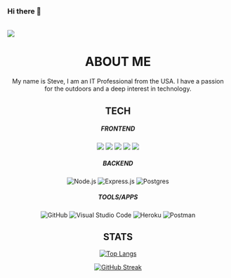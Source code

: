 <!--
**Svtucci/svtucci** is a ✨ _special_ ✨ repository because its `README.md` (this file) appears on your GitHub profile.

Here are some ideas to get you started:

- 🔭 I’m currently working on ...
- 🌱 I’m currently learning ...
- 👯 I’m looking to collaborate on ...
- 🤔 I’m looking for help with ...
- 💬 Ask me about ...
- 📫 How to reach me: ...
- 😄 Pronouns: ...
- ⚡ Fun fact: ...
-->

### Hi there 👋 ### 
<div id="counter" align="left">
  <img src="https://komarev.com/ghpvc/?username=svtucci&style=flat-square&color=blue" alt=""/>
</div>

<br />

<div id="linkedin" align="left">
  <a href="https://www.linkedin.com/in/stephen-vertucci/"><img src="https://img.shields.io/badge/LinkedIn-0077B5?style=for-the-badge&logo=linkedin&logoColor=white"></a>
</div>






<h1 align="center">ABOUT ME</h1>
<p align="center">
  My name is Steve, I am an IT Professional from the USA. I have a passion for the outdoors and a deep interest in technology.
</p>
                                                                                          
<h2 align="center">TECH</h2>

<!-- Front End Section !--> 
<h5 align="center">FRONTEND</h2>
<p align="center">
  <img src="https://img.shields.io/badge/javascript-%23323330.svg?style=for-the-badge&logo=javascript&logoColor=%23F7DF1E">
  <img src="https://img.shields.io/badge/html5-%23E34F26.svg?style=for-the-badge&logo=html5&logoColor=white">
  <img src="https://img.shields.io/badge/css3-%231572B6.svg?style=for-the-badge&logo=css3&logoColor=white">
  <img src="https://img.shields.io/badge/react-%2320232a.svg?style=for-the-badge&logo=react&logoColor=%2361DAFB">
  <img src="https://img.shields.io/badge/markdown-%23000000.svg?style=for-the-badge&logo=markdown&logoColor=white">
</p>


<!-- Backend Section !--> 

<h5 align="center">BACKEND</h2>
<p align="center">
  <img src="https://img.shields.io/badge/node.js-6DA55F?style=for-the-badge&logo=node.js&logoColor=white" alt="Node.js">
  <img src="https://img.shields.io/badge/express.js-%23404d59.svg?style=for-the-badge&logo=express&logoColor=%2361DAFB" alt="Express.js">
  <img src="https://img.shields.io/badge/postgres-%23316192.svg?style=for-the-badge&logo=postgresql&logoColor=white" alt="Postgres">
</p>




<!-- Tools/Apps section !--> 

<h5 align="center">TOOLS/APPS</h2>
<p align="center">
  <img src="https://img.shields.io/badge/github-%23121011.svg?style=for-the-badge&logo=github&logoColor=white" alt="GitHub">
  <img src="https://img.shields.io/badge/Visual%20Studio%20Code-0078d7.svg?style=for-the-badge&logo=visual-studio-code&logoColor=white" alt="Visual Studio Code">
  <img src="https://img.shields.io/badge/heroku-%23430098.svg?style=for-the-badge&logo=heroku&logoColor=white" alt="Heroku">
  <img src="https://img.shields.io/badge/Postman-FF6C37?style=for-the-badge&logo=postman&logoColor=white" alt="Postman">
</p>


<!-- GITHUB STREAK 

[![GitHub Streak](http://github-readme-streak-stats.herokuapp.com?user=svtucci&theme=dark&hide_border=true&border_radius=4&date_format=j%20M%5B%20Y%5D&mode=weekly)](https://git.io/streak-stats)
!--> 

<h2 align="center">STATS</h2>
<!-- TOP LANGUAGES !-->

<!-- <div align="center">
    <img src="https://awesome-github-stats.azurewebsites.net/user-stats/svtucci?cardType=github&theme=github-dark&preferLogin=true" alt="My Awesome Stats">
</div>
 -->
<div align="center">
  
  [![Top Langs](https://github-readme-stats.vercel.app/api/top-langs/?username=svtucci&layout=compact&theme=vision-friendly-dark)](https://github.com/svtucci/github-readme-stats) 
  
</div>

<!-- STATS !--> 
<div align="center">
  
  [![GitHub Streak](https://streak-stats.demolab.com?user=svtucci&theme=highcontrast&date_format=j%20M%5B%20Y%5D)](https://git.io/streak-stats)
</div>









